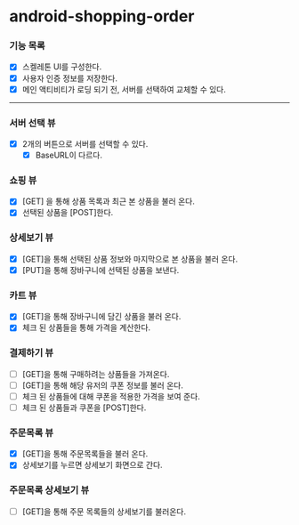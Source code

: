 # android-shopping-order

### 기능 목록

- [x] 스켈레톤 UI를 구성한다.
- [x] 사용자 인증 정보를 저장한다.
- [x] 메인 액티비티가 로딩 되기 전, 서버를 선택하여 교체할 수 있다.

---

### 서버 선택 뷰

- [x] 2개의 버튼으로 서버를 선택할 수 있다.
    - [x] BaseURL이 다르다.

### 쇼핑 뷰

- [x] [GET] 을 통해 상품 목록과 최근 본 상품을 불러 온다.
- [x] 선택된 상품을 [POST]한다.

### 상세보기 뷰

- [x] [GET]을 통해 선택된 상품 정보와 마지막으로 본 상품을 불러 온다.
- [x] [PUT]을 통해 장바구니에 선택된 상품을 보낸다.

### 카트 뷰

- [x] [GET]을 통해 장바구니에 담긴 상품을 불러 온다.
- [x] 체크 된 상품들을 통해 가격을 계산한다.

### 결제하기 뷰
- [ ] [GET]을 통해 구매하려는 상품들을 가져온다.
- [ ] [GET]을 통해 해당 유저의 쿠폰 정보를 불러 온다.
- [ ] 체크 된 상품들에 대해 쿠폰을 적용한 가격을 보여 준다.
- [ ] 체크 된 상품들과 쿠폰을 [POST]한다.

### 주문목록 뷰

- [X] [GET]을 통해 주문목록들을 불러 온다.
- [X] 상세보기를 누르면 상세보기 화면으로 간다.

### 주문목록 상세보기 뷰
- [ ] [GET]을 통해 주문 목록들의 상세보기를 불러온다.
